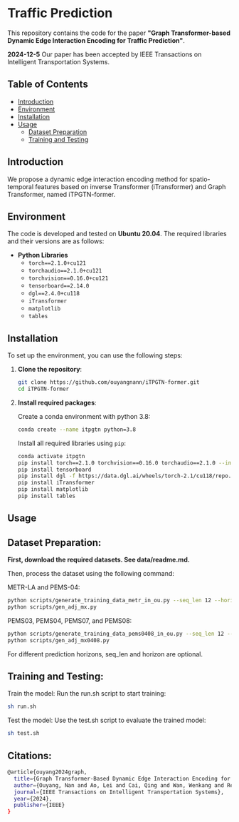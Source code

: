 # Traffic Prediction

This repository contains the code for the paper **"Graph Transformer-based Dynamic Edge Interaction Encoding for Traffic Prediction"**.

 **2024-12-5** Our paper has been accepted by IEEE Transactions on Intelligent Transportation Systems.  
## Table of Contents
- [Introduction](#introduction)
- [Environment](#environment)
- [Installation](#installation)
- [Usage](#usage)
  - [Dataset Preparation](#dataset-preparation)
  - [Training and Testing](#training-and-testing)

## Introduction
We propose a dynamic edge interaction encoding method for spatio-temporal features based on inverse Transformer (iTransformer) and Graph Transformer, named iTPGTN-former.

## Environment
The code is developed and tested on **Ubuntu 20.04**. The required libraries and their versions are as follows:

- **Python Libraries**
  - `torch==2.1.0+cu121`
  - `torchaudio==2.1.0+cu121`
  - `torchvision==0.16.0+cu121`
  - `tensorboard==2.14.0`
  - `dgl==2.4.0+cu118`
  - `iTransformer`
  - `matplotlib`
  - `tables`

## Installation
To set up the environment, you can use the following steps:

1. **Clone the repository**:
   ```bash
   git clone https://github.com/ouyangnann/iTPGTN-former.git
   cd iTPGTN-former
   ```
   
2. **Install required packages**:

   Create a conda environment with python 3.8:
   ```bash
   conda create --name itpgtn python=3.8
   ```
   
   Install all required libraries using `pip`:
   ```bash
   conda activate itpgtn
   pip install torch==2.1.0 torchvision==0.16.0 torchaudio==2.1.0 --index-url https://download.pytorch.org/whl/cu121
   pip install tensorboard
   pip install dgl -f https://data.dgl.ai/wheels/torch-2.1/cu118/repo.html
   pip install iTransformer
   pip install matplotlib
   pip install tables
   ```
  
## Usage
 ## Dataset Preparation:
 
  **First, download the required datasets. See data/readme.md.**

  Then, process the dataset using the following command:
  
  METR-LA and PEMS-04:
  ```bash
  python scripts/generate_training_data_metr_in_ou.py --seq_len 12 --horizon 12
  python scripts/gen_adj_mx.py 
  ```
  
  PEMS03, PEMS04, PEMS07, and PEMS08:
  
  ```bash
  python scripts/generate_training_data_pems0408_in_ou.py --seq_len 12 --horizon 12
  python scripts/gen_adj_mx0408.py 
  ```
  For different prediction horizons, seq_len and horizon are optional.

 ## Training and Testing:
  Train the model: Run the run.sh script to start training:
  ```bash
  sh run.sh
  ```
  
  Test the model: Use the test.sh script to evaluate the trained model:
  
  ```bash
  sh test.sh
  ```


 ## Citations:
 
  ```bash
  @article{ouyang2024graph,
    title={Graph Transformer-Based Dynamic Edge Interaction Encoding for Traffic Prediction},
    author={Ouyang, Nan and Ao, Lei and Cai, Qing and Wan, Wenkang and Ren, Xiaojiang and He, Xin and Sheng, Kai},
    journal={IEEE Transactions on Intelligent Transportation Systems},
    year={2024},
    publisher={IEEE}
  }
```
